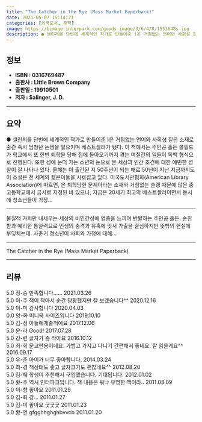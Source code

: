 ```yaml
---
title: "The Catcher in the Rye (Mass Market Paperback)"
date: 2021-05-07 15:14:21
categories: [외국도서, 문학]
image: https://bimage.interpark.com/goods_image/3/6/4/8/1553648s.jpg
description: ● 샐린저를 단번에 세계적인 작가로 만들어준 )은 거침없는 언어와 사회성 짙은 소재로 출간 즉시 엄청난 논쟁을 일으키며 베스트셀러가 됐다. 이 책에서는 주인공 홀든 콜필드가 학교에서 또 한번 퇴학을 당해 집에 돌아오기까지 겪는 며칠간의 일들이 독백 형식으로 진행된다. 또한 성에 눈떠
---
```


## **정보**

- **ISBN : 0316769487**
- **출판사 : Little Brown   Company**
- **출판일 : 19910501**
- **저자 : Salinger, J. D.**

------



## **요약**

●  샐린저를 단번에 세계적인 작가로 만들어준 )은 거침없는 언어와 사회성 짙은 소재로 출간 즉시 엄청난 논쟁을 일으키며 베스트셀러가 됐다. 이 책에서는 주인공 홀든 콜필드가 학교에서 또 한번 퇴학을 당해 집에 돌아오기까지 겪는 며칠간의 일들이 독백 형식으로 진행된다. 또한 성에 눈떠 가는 소년의 눈으로 본 세상과 인간 조건에 대한 예민한 성찰이 잘 나타나 있다. 올해는 이 출간된 지 50주년이 되는 해로 50년이 지난 지금까지도 이 소설은 전 세계의 젊은이들을 사로잡고 있다. 미국도서관협회(American Library Association)에 따르면, 은 퇴학당한 문제아라는 소재와 거침없는 슬랭 때문에 많은 중고등학교에서 금서로 지정된 바 있으나, 지금은 20세기 최고의 베스트셀러이면서 동시에 청소년들이 가장...

------

물질적 가치만 내세우는 세상의 비인간성에 염증을 느끼며 반발하는 주인공 홀든. 순진함과 예리한 통찰력으로 인생의 충격과 유혹에 맞서 가출을 결심하지만 뜻밖의 현실에 부딪치는데. 사춘기 청소년이 사회와 가정에 대해... 

------


The Catcher in the Rye (Mass Market Paperback) 

------


## **리뷰** 

5.0 정-승 만족합니다...... 2021.03.26 <br/>5.0 이-주 책이 작아서 순간 당황했지만 잘 보겠습니다^^ 2020.12.16 <br/>5.0 이-미 감사합니다 2020.04.03 <br/>0.0 양-화 미니북 사이즈입니다 2019.10.10 <br/>5.0 김-정 아들에게줄척예요 2017.12.06 <br/>5.0 윤-라 Good! 2017.07.28 <br/>5.0 강-련 글자가 좀 작아요 2016.10.12 <br/>5.0 최-희 문고판용이네요. 가볍고 가지고 다니기 간편해서 좋네요. 잘 읽을게요^^ 2016.09.17 <br/>5.0 우-준 아이가 너무 좋아합니다. 2014.03.24 <br/>5.0 최-경 책상태도 좋고 글자크기도 괜찮네요^^ 2012.08.20 <br/>5.0 김-혜 학생이 추천해서 구입했습니다. 기대됩니다. 2012.01.02 <br/>5.0 황-주 역시 인터파크입니다. 책 내용은 워낙 유명한 책이라.. 2011.08.09 <br/>5.0 이-향 좋아요 2011.01.29 <br/>5.0 김-화 걍... 2011.01.27 <br/>5.0 김-미 좋아요 굿굿굿 2011.01.23 <br/>5.0 황-연 gfgghhghghbvvcb 2011.01.20 <br/>